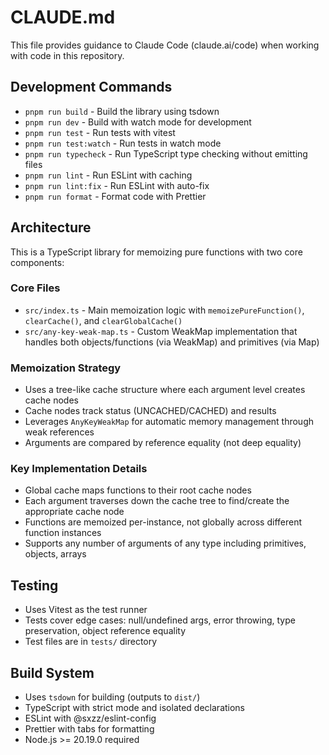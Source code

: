 # CLAUDE.md

This file provides guidance to Claude Code (claude.ai/code) when working with code in this repository.

## Development Commands

- `pnpm run build` - Build the library using tsdown
- `pnpm run dev` - Build with watch mode for development
- `pnpm run test` - Run tests with vitest
- `pnpm run test:watch` - Run tests in watch mode
- `pnpm run typecheck` - Run TypeScript type checking without emitting files
- `pnpm run lint` - Run ESLint with caching
- `pnpm run lint:fix` - Run ESLint with auto-fix
- `pnpm run format` - Format code with Prettier

## Architecture

This is a TypeScript library for memoizing pure functions with two core components:

### Core Files
- `src/index.ts` - Main memoization logic with `memoizePureFunction()`, `clearCache()`, and `clearGlobalCache()`
- `src/any-key-weak-map.ts` - Custom WeakMap implementation that handles both objects/functions (via WeakMap) and primitives (via Map)

### Memoization Strategy
- Uses a tree-like cache structure where each argument level creates cache nodes
- Cache nodes track status (UNCACHED/CACHED) and results
- Leverages `AnyKeyWeakMap` for automatic memory management through weak references
- Arguments are compared by reference equality (not deep equality)

### Key Implementation Details
- Global cache maps functions to their root cache nodes
- Each argument traverses down the cache tree to find/create the appropriate cache node
- Functions are memoized per-instance, not globally across different function instances
- Supports any number of arguments of any type including primitives, objects, arrays

## Testing
- Uses Vitest as the test runner
- Tests cover edge cases: null/undefined args, error throwing, type preservation, object reference equality
- Test files are in `tests/` directory

## Build System
- Uses `tsdown` for building (outputs to `dist/`)
- TypeScript with strict mode and isolated declarations
- ESLint with @sxzz/eslint-config
- Prettier with tabs for formatting
- Node.js >= 20.19.0 required